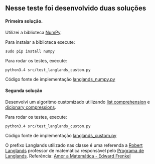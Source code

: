 ## Nesse teste foi desenvolvido duas soluções

#### Primeira solução.

Utilizei a biblioteca [NumPy](http://www.numpy.org/).

Para instalar a biblioteca execute:

```
sudo pip install numpy
```

Para rodar os testes, execute:

```
python3.4 src/test_langlands_custom.py
```

Código fonte de implementação [langlands_numpy.py](https://github.com/johnidm/interview-tests/blob/master/test-one/src/langlands_numpy.py)


#### Segunda solução

Desenvolvi um algoritmo customizado utilizando [list comprehension](https://docs.python.org/2/tutorial/datastructures.html#list-comprehensions) e [dicionary compressions]( https://docs.python.org/2/tutorial/datastructures.html#dictionaries).

Para rodar os testes, execute:

```
python3.4 src/test_langlands_custom.py
```

Código fonte de implementação [langlands_custom.py](https://github.com/johnidm/interview-tests/blob/master/test-one/src/langlands_custom.py)

O prefixo Langlands utilizado nas classe é uma referenda a [Robert Langlands](http://en.wikipedia.org/wiki/Robert_Langlands) professor de matemática responsável pelo [Programa de Langlands](http://en.wikipedia.org/wiki/Langlands_program).
Referência: [Amor a Matemática - Edward Frenkel](http://www.casadapalavra.com.br/livros/602/Amor+e+matematica)
